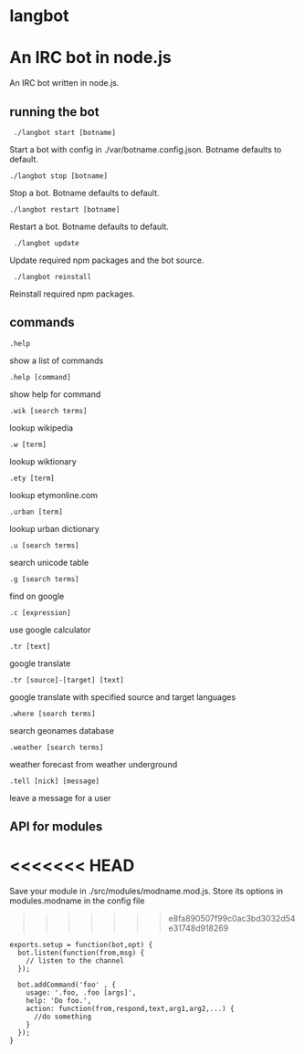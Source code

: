 langbot
=======


An IRC bot in node.js
=======
An IRC bot written in node.js.

running the bot
---------------

     ./langbot start [botname]
Start a bot with config in ./var/botname.config.json. Botname defaults to default.

    ./langbot stop [botname]
Stop a bot. Botname defaults to default.

    ./langbot restart [botname]
Restart a bot. Botname defaults to default.

     ./langbot update
Update required npm packages and the bot source.

     ./langbot reinstall
Reinstall required npm packages.

commands
--------

    .help
show a list of commands

    .help [command]
show help for command

    .wik [search terms]
lookup wikipedia

    .w [term]
lookup wiktionary

    .ety [term]
lookup etymonline.com

    .urban [term]
lookup urban dictionary

    .u [search terms]
search unicode table

    .g [search terms]
find on google

    .c [expression]
use google calculator

    .tr [text]
google translate

    .tr [source]-[target] [text]
google translate with specified source and target languages

    .where [search terms]
search geonames database

    .weather [search terms]
weather forecast from weather underground

    .tell [nick] [message]
leave a message for a user

API for modules
---------------
<<<<<<< HEAD
=======

Save your module in ./src/modules/modname.mod.js. Store its options in modules.modname in the config file
>>>>>>> e8fa890507f99c0ac3bd3032d54e31748d918269

    exports.setup = function(bot,opt) {
      bot.listen(function(from,msg) {
        // listen to the channel
      });
      
      bot.addCommand('foo' , {
        usage: '.foo, .foo [args]',
        help: 'Do foo.',
        action: function(from,respond,text,arg1,arg2,...) {
          //do something
        }
      });
    }
